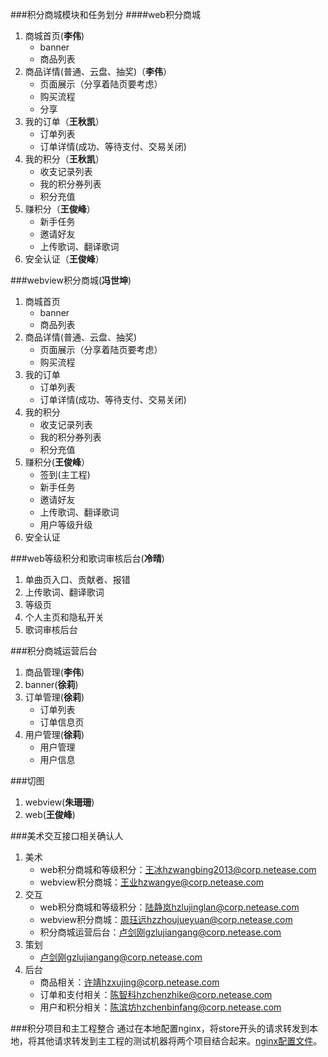 ###积分商城模块和任务划分
####web积分商城
1.	商城首页(**李伟**)
	*	banner
	*	商品列表
2.	商品详情(普通、云盘、抽奖)（**李伟**）
	*	页面展示（分享着陆页要考虑）
	*	购买流程
	*	分享
3.	我的订单（**王秋凯**）
	*	订单列表
	*	订单详情(成功、等待支付、交易关闭)
4.	我的积分（**王秋凯**）
	*	收支记录列表
	*	我的积分券列表
	*	积分充值
5.	赚积分（**王俊峰**）
	*	新手任务
	*	邀请好友
	*	上传歌词、翻译歌词
6.	安全认证（**王俊峰**）

###webview积分商城(**冯世坤**)
1.	商城首页
	*	banner
	*	商品列表
2.	商品详情(普通、云盘、抽奖)
	*	页面展示（分享着陆页要考虑）
	*	购买流程
3.	我的订单
	*	订单列表
	*	订单详情(成功、等待支付、交易关闭)
4.	我的积分
	*	收支记录列表
	*	我的积分券列表
	*	积分充值
5.	赚积分(**王俊峰**）
	*	签到(主工程)
	*	新手任务
	*	邀请好友
	*	上传歌词、翻译歌词
	*	用户等级升级
6.	安全认证

###web等级积分和歌词审核后台(**冷晴**)
1.	单曲页入口、贡献者、报错
2.	上传歌词、翻译歌词
3.	等级页
4.	个人主页和隐私开关
5.	歌词审核后台

###积分商城运营后台
1.	商品管理(**李伟**)
2.	banner(**徐莉**)
3.	订单管理(**徐莉**)
	*	订单列表
	*	订单信息页
4.	用户管理(**徐莉**)
	*	用户管理
	*	用户信息

###切图
1. webview(**朱珊珊**)
2. web(**王俊峰**)

###美术交互接口相关确认人

1.	美术
	*	web积分商城和等级积分：王冰hzwangbing2013@corp.netease.com
	*	webview积分商城：王业hzwangye@corp.netease.com
2.	交互
	*	web积分商城和等级积分：陆静岚hzlujinglan@corp.netease.com
	*	webview积分商城：周珏远hzzhoujueyuan@corp.netease.com
	*	积分商城运营后台：卢剑刚gzlujiangang@corp.netease.com
3.	策划
	*	卢剑刚gzlujiangang@corp.netease.com
4.	后台
	*	商品相关：许靖hzxujing@corp.netease.com
	*	订单和支付相关：陈智科hzchenzhike@corp.netease.com
	*	用户和积分相关：陈滨坊hzchenbinfang@corp.netease.com

###积分项目和主工程整合
通过在本地配置nginx，将store开头的请求转发到本地，将其他请求转发到主工程的测试机器将两个项目结合起来。[nginx配置文件](/files/nginx.conf)。